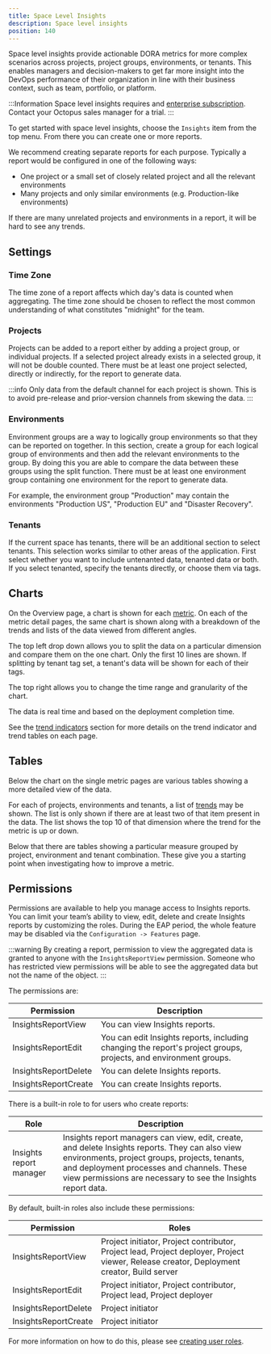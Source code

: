 ```yaml
---
title: Space Level Insights
description: Space level insights
position: 140
---
```


Space level insights provide actionable DORA metrics for more complex scenarios across projects, project groups, environments, or tenants. This enables managers and decision-makers to get far more insight into the DevOps performance of their organization in line with their business context, such as team, portfolio, or platform.

:::Information
Space level insights requires and [enterprise subscription](https://octopus.com/enterprise). Contact your Octopus sales manager for a trial.
:::

To get started with space level insights, choose the `Insights` item from the top menu. From there you can create one or more reports.

We recommend creating separate reports for each purpose. Typically a report would be configured in one of the following ways:
- One project or a small set of closely related project and all the relevant environments
- Many projects and only similar environments (e.g. Production-like environments)

If there are many unrelated projects and environments in a report, it will be hard to see any trends.

## Settings

### Time Zone

The time zone of a report affects which day's data is counted when aggregating. The time zone should be chosen to reflect the most
common understanding of what constitutes "midnight" for the team.

### Projects

Projects can be added to a report either by adding a project group, or individual projects. If a selected project already exists in a 
selected group, it will not be double counted. There must be at least one project selected, directly or indirectly, for the report to generate data.

:::info
Only data from the default channel for each project is shown. This is to avoid pre-release and prior-version channels from skewing the data.
:::

### Environments

Environment groups are a way to logically group environments so that they can be reported on together. In this section, create a group for each logical group of environments and then add the relevant environments to the group. By doing this you are able to compare the data between these groups using the split function. There must be at least one environment group containing one environment for the report to generate data.

For example, the environment group "Production" may contain the environments "Production US", "Production EU" and "Disaster Recovery".

### Tenants

If the current space has tenants, there will be an additional section to select tenants. This selection works similar to other areas of the application. First select whether you want to include untenanted data, tenanted data or both. If you select tenanted, specify the tenants directly, or choose them via tags.

## Charts

On the Overview page, a chart is shown for each [metric](metrics.md). On each of the metric detail pages, the same chart is shown along with a breakdown of the trends and lists of the data viewed from different angles.

The top left drop down allows you to split the data on a particular dimension and compare them on the one chart. Only the first 10 lines are shown. If splitting by tenant tag set, a tenant's data will be shown for each of their tags.

The top right allows you to change the time range and granularity of the chart.

The data is real time and based on the deployment completion time.

See the [trend indicators](trend-indicators.md) section for more details on the trend indicator and trend tables on each page.


## Tables

Below the chart on the single metric pages are various tables showing a more detailed view of the data.

For each of projects, environments and tenants, a list of [trends](trend-indicators.md) may be shown. The list is only shown if there are at least two of that item present in the data. The list shows the top 10 of that dimension where the trend for the metric is up or down.

Below that there are tables showing a particular measure grouped by project, environment and tenant combination. These give you a starting point when investigating how to improve a metric.

## Permissions

Permissions are available to help you manage access to Insights reports. You can limit your team’s ability to view, edit, delete and create Insights reports by customizing the roles. During the EAP period, the whole feature may be disabled via the `Configuration -> Features` page.

:::warning
By creating a report, permission to view the aggregated data is granted to anyone with the `InsightsReportView` permission. Someone who has restricted view permissions will be able to see the aggregated data but not the name of the object.
:::

The permissions are:

| Permission           | Description            |
| -------------------- | ---------------------- |
| InsightsReportView   | You can view Insights reports. |
| InsightsReportEdit   | You can edit Insights reports, including changing the report's project groups, projects, and environment groups. |
| InsightsReportDelete | You can delete Insights reports. |
| InsightsReportCreate | You can create Insights reports. |

There is a built-in role to for users who create reports:

| Role                    | Description            |
| ----------------------- | ---------------------- |
| Insights report manager | Insights report managers can view, edit, create, and delete Insights reports.  They can also view environments, project groups, projects, tenants, and deployment processes and channels. These view permissions are necessary to see the Insights report data. |

By default, built-in roles also include these permissions:

| Permission           | Roles            |
| -------------------- | ---------------------- |
| InsightsReportView   | Project initiator, Project contributor, Project lead, Project deployer, Project viewer, Release creator, Deployment creator, Build server |
| InsightsReportEdit   | Project initiator, Project contributor, Project lead, Project deployer |
| InsightsReportDelete | Project initiator |
| InsightsReportCreate | Project initiator |

For more information on how to do this, please see [creating user roles](https://octopus.com/docs/security/users-and-teams/user-roles#UserRoles-CreatingUserRoles).